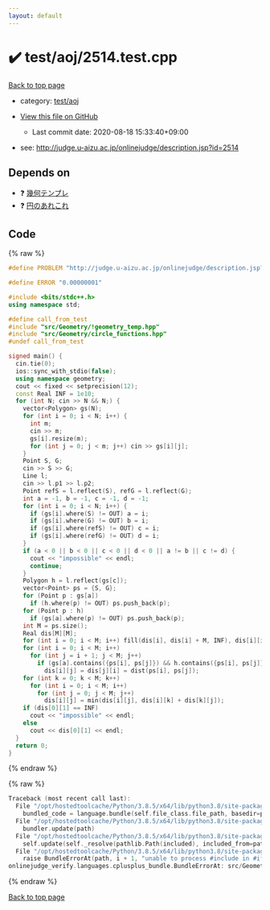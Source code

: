 ```yaml
---
layout: default
---
```


<!-- mathjax config similar to math.stackexchange -->
<script type="text/javascript" async
  src="https://cdnjs.cloudflare.com/ajax/libs/mathjax/2.7.5/MathJax.js?config=TeX-MML-AM_CHTML">
</script>
<script type="text/x-mathjax-config">
  MathJax.Hub.Config({
    TeX: { equationNumbers: { autoNumber: "AMS" }},
    tex2jax: {
      inlineMath: [ ['$','$'] ],
      processEscapes: true
    },
    "HTML-CSS": { matchFontHeight: false },
    displayAlign: "left",
    displayIndent: "2em"
  });
</script>

<script type="text/javascript" src="https://cdnjs.cloudflare.com/ajax/libs/jquery/3.4.1/jquery.min.js"></script>
<script src="https://cdn.jsdelivr.net/npm/jquery-balloon-js@1.1.2/jquery.balloon.min.js" integrity="sha256-ZEYs9VrgAeNuPvs15E39OsyOJaIkXEEt10fzxJ20+2I=" crossorigin="anonymous"></script>
<script type="text/javascript" src="../../../assets/js/copy-button.js"></script>
<link rel="stylesheet" href="../../../assets/css/copy-button.css" />


# :heavy_check_mark: test/aoj/2514.test.cpp

<a href="../../../index.html">Back to top page</a>

* category: <a href="../../../index.html#0d0c91c0cca30af9c1c9faef0cf04aa9">test/aoj</a>
* <a href="{{ site.github.repository_url }}/blob/master/test/aoj/2514.test.cpp">View this file on GitHub</a>
    - Last commit date: 2020-08-18 15:33:40+09:00


* see: <a href="http://judge.u-aizu.ac.jp/onlinejudge/description.jsp?id=2514">http://judge.u-aizu.ac.jp/onlinejudge/description.jsp?id=2514</a>


## Depends on

* :question: <a href="../../../library/src/Geometry/!geometry_temp.hpp.html">幾何テンプレ</a>
* :question: <a href="../../../library/src/Geometry/circle_functions.hpp.html">円のあれこれ</a>


## Code

<a id="unbundled"></a>
{% raw %}
```cpp
#define PROBLEM "http://judge.u-aizu.ac.jp/onlinejudge/description.jsp?id=2514"

#define ERROR "0.00000001"

#include <bits/stdc++.h>
using namespace std;

#define call_from_test
#include "src/Geometry/!geometry_temp.hpp"
#include "src/Geometry/circle_functions.hpp"
#undef call_from_test

signed main() {
  cin.tie(0);
  ios::sync_with_stdio(false);
  using namespace geometry;
  cout << fixed << setprecision(12);
  const Real INF = 1e10;
  for (int N; cin >> N && N;) {
    vector<Polygon> gs(N);
    for (int i = 0; i < N; i++) {
      int m;
      cin >> m;
      gs[i].resize(m);
      for (int j = 0; j < m; j++) cin >> gs[i][j];
    }
    Point S, G;
    cin >> S >> G;
    Line l;
    cin >> l.p1 >> l.p2;
    Point refS = l.reflect(S), refG = l.reflect(G);
    int a = -1, b = -1, c = -1, d = -1;
    for (int i = 0; i < N; i++) {
      if (gs[i].where(S) != OUT) a = i;
      if (gs[i].where(G) != OUT) b = i;
      if (gs[i].where(refS) != OUT) c = i;
      if (gs[i].where(refG) != OUT) d = i;
    }
    if (a < 0 || b < 0 || c < 0 || d < 0 || a != b || c != d) {
      cout << "impossible" << endl;
      continue;
    }
    Polygon h = l.reflect(gs[c]);
    vector<Point> ps = {S, G};
    for (Point p : gs[a])
      if (h.where(p) != OUT) ps.push_back(p);
    for (Point p : h)
      if (gs[a].where(p) != OUT) ps.push_back(p);
    int M = ps.size();
    Real dis[M][M];
    for (int i = 0; i < M; i++) fill(dis[i], dis[i] + M, INF), dis[i][i] = 0;
    for (int i = 0; i < M; i++)
      for (int j = i + 1; j < M; j++)
        if (gs[a].contains({ps[i], ps[j]}) && h.contains({ps[i], ps[j]}))
          dis[i][j] = dis[j][i] = dist(ps[i], ps[j]);
    for (int k = 0; k < M; k++)
      for (int i = 0; i < M; i++)
        for (int j = 0; j < M; j++)
          dis[i][j] = min(dis[i][j], dis[i][k] + dis[k][j]);
    if (dis[0][1] == INF)
      cout << "impossible" << endl;
    else
      cout << dis[0][1] << endl;
  }
  return 0;
}
```
{% endraw %}

<a id="bundled"></a>
{% raw %}
```cpp
Traceback (most recent call last):
  File "/opt/hostedtoolcache/Python/3.8.5/x64/lib/python3.8/site-packages/onlinejudge_verify/docs.py", line 349, in write_contents
    bundled_code = language.bundle(self.file_class.file_path, basedir=pathlib.Path.cwd())
  File "/opt/hostedtoolcache/Python/3.8.5/x64/lib/python3.8/site-packages/onlinejudge_verify/languages/cplusplus.py", line 185, in bundle
    bundler.update(path)
  File "/opt/hostedtoolcache/Python/3.8.5/x64/lib/python3.8/site-packages/onlinejudge_verify/languages/cplusplus_bundle.py", line 307, in update
    self.update(self._resolve(pathlib.Path(included), included_from=path))
  File "/opt/hostedtoolcache/Python/3.8.5/x64/lib/python3.8/site-packages/onlinejudge_verify/languages/cplusplus_bundle.py", line 306, in update
    raise BundleErrorAt(path, i + 1, "unable to process #include in #if / #ifdef / #ifndef other than include guards")
onlinejudge_verify.languages.cplusplus_bundle.BundleErrorAt: src/Geometry/circle_functions.hpp: line 11: unable to process #include in #if / #ifdef / #ifndef other than include guards

```
{% endraw %}

<a href="../../../index.html">Back to top page</a>

